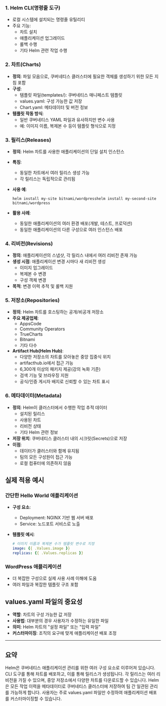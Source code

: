 ### 1. Helm CLI(명령줄 도구)

- 로컬 시스템에 설치되는 명령줄 유틸리티
- 주요 기능:
    - 차트 설치
    - 애플리케이션 업그레이드
    - 롤백 수행
    - 기타 Helm 관련 작업 수행

### 2. 차트(Charts)

- **정의**: 파일 모음으로, 쿠버네티스 클러스터에 필요한 객체를 생성하기 위한 모든 지침 포함
- **구성**:
    - 템플릿 파일(templates/): 쿠버네티스 매니페스트 템플릿
    - values.yaml: 구성 가능한 값 저장
    - Chart.yaml: 메타데이터 및 버전 정보
- **템플릿 작동 방식**:
    - 일반 쿠버네티스 YAML 파일과 유사하지만 변수 사용
    - 예: 이미지 이름, 복제본 수 등이 템플릿 형식으로 지정

### 3. 릴리스(Releases)

- **정의**: Helm 차트를 사용한 애플리케이션의 단일 설치 인스턴스
- **특징**:
    - 동일한 차트에서 여러 릴리스 생성 가능
    - 각 릴리스는 독립적으로 관리됨
- **사용 예**:
    
    ```
    helm install my-site bitnami/wordpresshelm install my-second-site bitnami/wordpress
    ```
    
- **활용 사례**:
    - 동일한 애플리케이션의 여러 환경 배포(개발, 테스트, 프로덕션)
    - 동일한 애플리케이션의 다른 구성으로 여러 인스턴스 배포

### 4. 리비전(Revisions)

- **정의**: 애플리케이션의 스냅샷, 각 릴리스 내에서 여러 리비전 존재 가능
- **생성 시점**: 애플리케이션 변경 시마다 새 리비전 생성
    - 이미지 업그레이드
    - 복제본 수 변경
    - 구성 객체 변경
- **목적**: 변경 이력 추적 및 롤백 지원

### 5. 저장소(Repositories)

- **정의**: Helm 차트를 호스팅하는 공개/비공개 저장소
- **주요 제공업체**:
    - AppsCode
    - Community Operators
    - TrueCharts
    - Bitnami
    - 기타 다수
- **Artifact Hub(Helm Hub)**:
    - 다양한 저장소의 차트를 모아놓은 중앙 집중식 위치
    - artifacthub.io에서 접근 가능
    - 6,300개 이상의 패키지 제공(강의 녹화 기준)
    - 검색 기능 및 브라우징 지원
    - 공식/인증 게시자 배지로 신뢰할 수 있는 차트 표시

### 6. 메타데이터(Metadata)

- **정의**: Helm이 클러스터에서 수행한 작업 추적 데이터
    - 설치된 릴리스
    - 사용된 차트
    - 리비전 상태
    - 기타 Helm 관련 정보
- **저장 위치**: 쿠버네티스 클러스터 내의 시크릿(Secrets)으로 저장
- **이점**:
    - 데이터가 클러스터와 함께 유지됨
    - 팀의 모든 구성원이 접근 가능
    - 로컬 컴퓨터에 의존하지 않음

## 실제 적용 예시

### 간단한 Hello World 애플리케이션

- **구성 요소**:
    - Deployment: NGINX 기반 웹 서버 배포
    - Service: 노드포트 서비스로 노출
- **템플릿 예시**:
    
    ```yaml
    # 이미지 이름과 복제본 수가 템플릿 변수로 지정
    image: {{ .Values.image }}
    replicas: {{ .Values.replicas }}
    ```
    

### WordPress 애플리케이션

- 더 복잡한 구성으로 실제 사용 사례 이해에 도움
- 여러 파일과 복잡한 템플릿 구조 포함

## values.yaml 파일의 중요성

- **역할**: 차트의 구성 가능한 값 저장
- **사용법**: 대부분의 경우 사용자가 수정하는 유일한 파일
- **의미**: Helm 차트의 "설정 파일" 또는 "입력 파일"
- **커스터마이징**: 조직의 요구에 맞게 애플리케이션 배포 조정

---

## 요약

Helm은 쿠버네티스 애플리케이션 관리를 위한 여러 구성 요소로 이루어져 있습니다. CLI 도구를 통해 차트를 배포하고, 이를 통해 릴리스가 생성됩니다. 각 릴리스는 여러 리비전을 가질 수 있으며, 중앙 저장소에서 다양한 차트를 다운로드할 수 있습니다. Helm은 모든 작업 이력을 메타데이터로 쿠버네티스 클러스터에 저장하여 팀 간 일관된 관리를 가능하게 합니다. 사용자는 주로 values.yaml 파일만 수정하여 애플리케이션 배포를 커스터마이징할 수 있습니다.